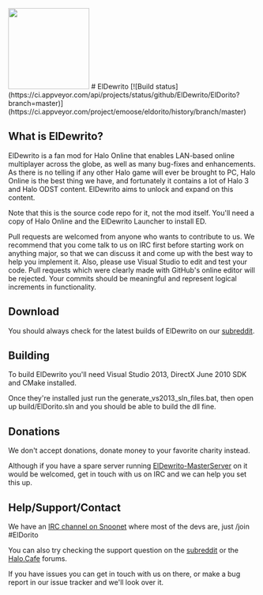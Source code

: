 <img src="http://i.imgur.com/IkTrjna.png" width="164" height="164" />
# ElDewrito [![Build status](https://ci.appveyor.com/api/projects/status/github/ElDewrito/ElDorito?branch=master)](https://ci.appveyor.com/project/emoose/eldorito/history/branch/master)

## What is ElDewrito?
ElDewrito is a fan mod for Halo Online that enables LAN-based online multiplayer across the globe, as well as many bug-fixes and enhancements. As there is no telling if any other Halo game will ever be brought to PC, Halo Online is the best thing we have, and fortunately it contains a lot of Halo 3 and Halo ODST content. ElDewrito aims to unlock and expand on this content.

Note that this is the source code repo for it, not the mod itself. You'll need a copy of Halo Online and the ElDewrito Launcher to install ED.

Pull requests are welcomed from anyone who wants to contribute to us. We recommend that you come talk to us on IRC first before starting work on anything major, so that we can discuss it and come up with the best way to help you implement it. Also, please use Visual Studio to edit and test your code. Pull requests which were clearly made with GitHub's online editor will be rejected. Your commits should be meaningful and represent logical increments in functionality.

## Download
You should always check for the latest builds of ElDewrito on our [subreddit](https://www.reddit.com/r/HaloOnline/).

## Building
To build ElDewrito you'll need Visual Studio 2013, DirectX June 2010 SDK and CMake installed.

Once they're installed just run the generate_vs2013_sln_files.bat, then open up build/ElDorito.sln and you should be able to build the dll fine.

## Donations
We don't accept donations, donate money to your favorite charity instead.

Although if you have a spare server running [ElDewrito-MasterServer](https://github.com/ElDewrito/ElDewrito-MasterServer) on it would be welcomed, get in touch with us on IRC and we can help you set this up.

## Help/Support/Contact
We have an [IRC channel on Snoonet](https://irc.lc/snoonet/eldorito/) where most of the devs are, just /join #ElDorito

You can also try checking the support question on the [subreddit](https://www.reddit.com/r/HaloOnline/) or the [Halo.Cafe](https://halo.cafe/) forums. 

If you have issues you can get in touch with us on there, or make a bug report in our issue tracker and we'll look over it.
